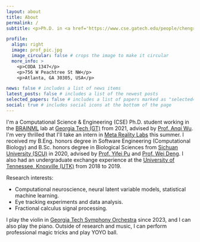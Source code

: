 ```yaml
---
layout: about
title: About
permalink: /
subtitle: <p>Ph.D. in <a href='https://www.cse.gatech.edu/people/chengrui-li'>CSE @ Georgia Tech</a></p><p>Email&#58; <a href="mailto:cnlichengrui@gatech.edu">cnlichengrui@gatech.edu</a></p>

profile:
  align: right
  image: prof_pic.jpg
  image_circular: false # crops the image to make it circular
  more_info: >
    <p>CODA 1347</p>
    <p>756 W Peachtree St NW</p>
    <p>Atlanta, GA 30305, USA</p>

news: false # includes a list of news items
latest_posts: false # includes a list of the newest posts
selected_papers: false # includes a list of papers marked as "selected={true}"
social: true # includes social icons at the bottom of the page
---
```


I'm a Computational Science & Engineering (CSE) Ph.D. student working in the [BRAINML](https://sites.google.com/view/brainml/home) lab at [Georgia Tech (GT)](https://cse.gatech.edu/) from 2021, advised by [Prof. Anqi Wu](https://sites.google.com/site/anqiwuresearch/home). I'm very thrilled that I'll take an intern in [Meta Reality Labs](https://about.meta.com/realitylabs/) this summer. I received my B.Eng. honors degree in Software Engineering (Computational Biology) and B.Sc. honors degree in Biological Sciences from [Sichuan University (SCU)](https://en.scu.edu.cn/) in 2020, advised by [Prof. Yifei Pu](https://cs.scu.edu.cn/info/1288/13622.htm) and [Prof. Wei Deng](https://www.hz7hospital.com/bssds/show/id/78.html). I also had an undergraduate exchange experience at the [University of Tennessee, Knoxville (UTK)](https://www.utk.edu) from 2018 to 2019.

Research interests:
* Computational neuroscience, neural latent variable models, statistical machine learning.
* Eye tracking experiments and data analysis.
* Fractional calculus signal processing.

I play the violin in [Georgia Tech Symphony Orchestra](https://music.gatech.edu/orchestras) since 2023, and I can also play the piano. Outside of research and music, I can perform professional magic tricks and play YOYO ball.

<!-- Put your address / P.O. box / other info right below your picture. You can also disable any of these elements by editing `profile` property of the YAML header of your `_pages/about.md`. Edit `_bibliography/papers.bib` and Jekyll will render your [publications page](/al-folio/publications/) automatically.

Link to your social media connections, too. This theme is set up to use [Font Awesome icons](https://fontawesome.com/) and [Academicons](https://jpswalsh.github.io/academicons/), like the ones below. Add your Facebook, Twitter, LinkedIn, Google Scholar, or just disable all of them. -->
